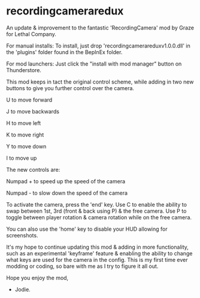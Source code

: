 # recordingcameraredux
An update &amp; improvement to the fantastic 'RecordingCamera' mod by Graze for Lethal Company.

For manual installs:
To install, just drop 'recordingcamerareduxv1.0.0.dll' in the 'plugins' folder found in the BepInEx folder.

For mod launchers:
Just click the "install with mod manager" button on Thunderstore.

This mod keeps in tact the original control scheme, while adding in two new buttons to give you further control over the camera.

U to move forward

J to move backwards

H to move left

K to move right

Y to move down

I to move up

The new controls are:

Numpad + to speed up the speed of the camera

Numpad - to slow down the speed of the camera

To activate the camera, press the 'end' key. 
Use C to enable the ability to swap between 1st, 3rd (front & back using P) & the free camera.
Use P to toggle between player rotation & camera rotation while on the free camera.

You can also use the 'home' key to disable your HUD allowing for screenshots.

It's my hope to continue updating this mod & adding in more functionality, such as an experimental 'keyframe' feature & enabling the ability to change what keys are used for the camera in the config.
This is my first time ever modding or coding, so bare with me as I try to figure it all out.

Hope you enjoy the mod,
- Jodie.
